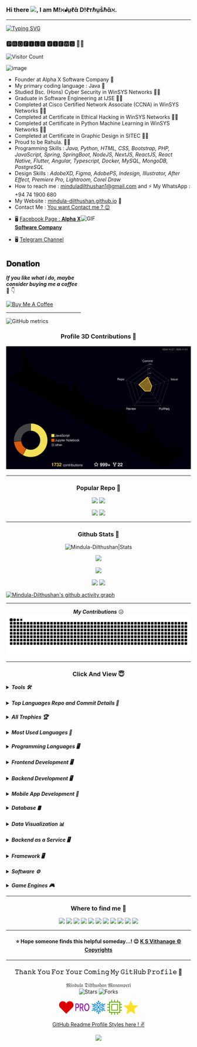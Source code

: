 ### Hi there <img src="https://github.com/Mindula-Dilthushan/Mindula-Dilthushan/blob/master/assets/hi.gif" width="30px">, I am M!ℵᖱṳℓᾰ D!ℓтℏṳṧℏᾰℵ.

***

[![Typing SVG](https://readme-typing-svg.herokuapp.com?font=&color=%2302CC00&size=25&width=450&lines=Software+Developer+And;Designer;Ethical+Hacker+%F0%9F%96%A4%F0%9F%A4%8D)](https://git.io/typing-svg)

### 🅿🆁🅾🅵🅸🅻🅴 🆅🅸🅴🆆🆂 🕵️‍♂️

![Visitor Count](https://profile-counter.glitch.me/{Mindula-Dilthushan}/count.svg)

![image](https://github.com/Mindula-Dilthushan/Mindula-Dilthushan/blob/master/assets/15.jpg)

- Founder at Alpha X Software Company 🤴
- My primary coding language : Java 🧒
- Studied Bsc. (Hons) Cyber Security in WinSYS Networks 👨‍🎓
- Graduate in Software Engineering at IJSE 👨‍🎓
- Completed at Cisco Certified Network Associate (CCNA) in WinSYS Networks 👨‍🎓
- Completed at Certificate in Ethical Hacking in WinSYS Networks 👨‍🎓
- Completed at Certificate in Python Machine Learning in WinSYS Networks 👨‍🎓
- Completed at Certificate in Graphic Design in SITEC 👨‍🎓
- Proud to be Rahula. 💙🧡
- Programming Skills : *Java, Python, HTML, CSS, Bootstrap, PHP, JavaScript, Spring, SpringBoot, NodeJS, NextJS,
  ReactJS, React Native, Flutter, Angular, Typescript, Docker, MySQL, MongoDB, PostgreSQL*
- Design Skills : *AdobeXD, Figma, AdobePS, Indesign, Illustrator, After Effect, Premiere Pro, Lightroom, Corel Draw*
- How to reach me : minduladilthushan1@gmail.com and ⚡ My WhatsApp : +94 74 1900 680
- My Website : [mindula-dilthushan.github.io](https://mindula-dilthushan.github.io/Mindula.Dilthushan.github.io/) 🤪
- Contact Me : [ You want Contact me ? 😉 ](https://mindula-dilthushan.github.io/Contact-Me/)

<img align="right" alt="GIF" src="https://github.com/Mindula-Dilthushan/Mindula-Dilthushan/blob/master/assets/image.gif?raw=true" width="300" height="300"/>

- 🖥 [Facebook Page : 𝐀𝐥𝐩𝐡𝐚 𝐗 𝐒𝐨𝐟𝐭𝐰𝐚𝐫𝐞 𝐂𝐨𝐦𝐩𝐚𝐧𝐲](https://www.facebook.com/minduladilthushan/?ref=pages_you_manage)

- 🖥 [Telegram Channel](https://t.me/alphaxcompany)

<div>

#
</div>

## 𝐃𝐨𝐧𝐚𝐭𝐢𝐨𝐧

***If you like what i do, maybe consider buying me a coffee*** 🥺 👇

<a href="https://www.buymeacoffee.com/mindula"><img src="https://cdn.buymeacoffee.com/buttons/v2/default-red.png" alt="Buy Me A Coffee" style="height: 35px !important; width: 120px !important;"></a>

***
![GitHub metrics](https://metrics.lecoq.io/Mindula-Dilthushan)

<div align="center">

<h3 align="center">
  Profile 3D Contributions 🔰
</h3>

<img src="https://github.com/Mindula-Dilthushan/Mindula-Dilthushan/blob/master/profile-3d-contrib/profile-night-rainbow.svg"/>
</div>

***

<h3 align="center">
Popular Repo 💎
</h3>

<div align="center">

[<img width="350" src="https://github-readme-stats.vercel.app/api/pin/?username=Mindula-Dilthushan&repo=MERN-Stack-CRUD-App-API&bg_color=0C1014&title_color=ffffff&text_color=c9cacc&icon_color=2bbc8a"/>][MernStack]
[<img width="350" src="https://github-readme-stats.vercel.app/api/pin/?username=Mindula-Dilthushan&repo=Readme-File-Icons&bg_color=0C1014&title_color=ffffff&text_color=c9cacc&icon_color=2bbc8a"/>][readme_File_Icon]
</div>

<div align="center">

[<img width="350" src="https://github-readme-stats.vercel.app/api/pin/?username=Mindula-Dilthushan&repo=ax-hosting&bg_color=0C1014&title_color=ffffff&text_color=c9cacc&icon_color=2bbc8a"/>][ax-hosting]
[<img width="350" src="https://github-readme-stats.vercel.app/api/pin/?username=Mindula-Dilthushan&repo=Readme-File-Styles&bg_color=0C1014&title_color=ffffff&text_color=c9cacc&icon_color=2bbc8a"/>][Readme-File-Styles]
</div>

[ax-hosting]:https://github.com/Mindula-Dilthushan/ax-hosting
[Readme-File-Styles]:https://github.com/Mindula-Dilthushan/Readme-File-Styles
[MernStack]:https://github.com/Mindula-Dilthushan/MERN-Stack-CRUD-App-API
[readme_File_Icon]:https://github.com/Mindula-Dilthushan/Readme-File-Icons

---

<h3 align="center">
Github Stats 🧐
</h3>


<p align="center"> <img src="https://github-readme-stats.vercel.app/api?username=Mindula-Dilthushan&show_icons=true&theme=gotham" alt="Mindula-Dilthushan|Stats"/>
<p align="center"> <img src="https://github-readme-streak-stats.herokuapp.com?user=Mindula-Dilthushan&theme=github-dark&date_format=M%20j%5B%2C%20Y%5D"/> </p>
<p align="center"> <img src="https://github-profile-summary-cards.vercel.app/api/cards/profile-details?username=Mindula-Dilthushan&theme=github_dark"/> </p>

<div align="center">
<img src="https://github-profile-summary-cards.vercel.app/api/cards/stats?username=Mindula-Dilthushan&theme=github_dark"/>
<img src="https://github-profile-summary-cards.vercel.app/api/cards/productive-time?username=Mindula-Dilthushan&theme=github_dark"/>
</div>

<p align="center"> 

[![Mindula-Dilthushan's github activity graph](https://activity-graph.herokuapp.com/graph?username=Mindula-Dilthushan&theme=gotham)](https://github.com/Mindula-Dilthushan/github-readme-activity-graph&theme=github)

</p>

---

<div align="center">

***My Contributions*** 😥 <br>
![snake](https://github.com/Mindula-Dilthushan/Mindula-Dilthushan/blob/red-alpha/github-contribution-grid-snake.svg)
</div>

---

<h3 align="center">
Click And View 😇
</h3>


<details>
<summary> <i><b>Tools 🛠</b></i>
</summary>
<div align="center">

![](https://img.shields.io/badge/OS-Linux-informational?style=flat&logo=linux&logoColor=white&color=00614A)
![](https://img.shields.io/badge/Editor-IntelliJ_IDEA-informational?style=flat&logo=intellij-idea&logoColor=white&color=00614A)

</div>
</details>

####

<details>
<summary> <i> <b>Top Languages Repo and Commit Details 🎉 </b></i> </summary>
<div align="center">
<img src="https://github-profile-summary-cards.vercel.app/api/cards/repos-per-language?username=Mindula-Dilthushan&theme=github_dark"/>
<img src="https://github-profile-summary-cards.vercel.app/api/cards/most-commit-language?username=Mindula-Dilthushan&theme=github_dark"/>
</div>
</details>

####


<details>
<summary> <i><b>All Trophies 🏆 </b></i>
</summary>
<img src="https://github-profile-trophy.vercel.app/?username=Mindula-Dilthushan"/>
</details>

####


<details>
<summary> <i><b>Most Used Languages 🎏 </b></i>
</summary>
<div align="center">
<img src="https://github-readme-stats.vercel.app/api/top-langs/?username=Mindula-Dilthushan&langs_count=8&theme=gotham"/>
</div>
</details>

####

<details>
<summary> <i><b>Programming Languages 🖥 </b></i>
</summary>
<div>

#### 

</div>
<div align="center">

<img src="https://raw.githubusercontent.com/devicons/devicon/master/icons/c/c-original.svg" alt="c" width="40" height="40"/>
<img src="https://raw.githubusercontent.com/devicons/devicon/master/icons/cplusplus/cplusplus-original.svg" alt="cplusplus" width="40" height="40"/>
<img src="https://raw.githubusercontent.com/devicons/devicon/master/icons/csharp/csharp-original.svg" alt="csharp" width="40" height="40"/>
<img src="https://raw.githubusercontent.com/devicons/devicon/master/icons/java/java-original.svg" alt="java" width="40" height="40"/>
<img src="https://raw.githubusercontent.com/devicons/devicon/master/icons/python/python-original.svg" alt="python" width="40" height="40"/>
<img src="https://raw.githubusercontent.com/devicons/devicon/master/icons/typescript/typescript-original.svg" alt="typescript" width="37" height="37"/>
<img src="https://raw.githubusercontent.com/devicons/devicon/master/icons/javascript/javascript-original.svg" alt="javascript" width="37" height="37"/>
<img src="https://raw.githubusercontent.com/devicons/devicon/master/icons/php/php-original.svg" alt="php" width="37" height="37"/>
<img src="https://raw.githubusercontent.com/devicons/devicon/master/icons/go/go-original.svg" alt="go" width="37" height="37"/>
<img src="https://raw.githubusercontent.com/devicons/devicon/master/icons/swift/swift-original.svg" alt="swift" width="37" height="37"/>
<img src="https://www.vectorlogo.zone/logos/apple_objectivec/apple_objectivec-icon.svg" alt="objectivec" width="37" height="37"/>
<img src="https://raw.githubusercontent.com/devicons/devicon/master/icons/ruby/ruby-original.svg" alt="ruby" width="37" height="37"/>
<img src="https://raw.githubusercontent.com/devicons/devicon/master/icons/scala/scala-original.svg" alt="scala" width="37" height="37"/>

</div>
</details>

####

<details>
<summary> <i><b>Frontend Development 🖥 </b></i>
</summary>
<div>

#### 
</div>
<div align="center">

<img src="https://raw.githubusercontent.com/devicons/devicon/master/icons/html5/html5-original-wordmark.svg" alt="html5" width="40" height="40"/>
<img src="https://raw.githubusercontent.com/devicons/devicon/master/icons/css3/css3-original-wordmark.svg" alt="css3" width="40" height="40"/>
<img src="https://raw.githubusercontent.com/devicons/devicon/master/icons/bootstrap/bootstrap-plain-wordmark.svg" alt="bootstrap" width="34" height="34"/>
<img src="https://raw.githubusercontent.com/devicons/devicon/master/icons/react/react-original-wordmark.svg" alt="react" width="34" height="34"/>
<img src="https://raw.githubusercontent.com/devicons/devicon/master/icons/redux/redux-original.svg" alt="redux" width="34" height="34"/>
<img src="https://raw.githubusercontent.com/devicons/devicon/master/icons/sass/sass-original.svg" alt="sass" width="34" height="34"/>
<img src="https://upload.wikimedia.org/wikipedia/commons/1/1b/Svelte_Logo.svg" alt="svelte" width="34" height="34"/> 
<img src="https://angular.io/assets/images/logos/angular/angular.svg" alt="angular" width="40" height="40"/>
<img src="https://www.vectorlogo.zone/logos/tailwindcss/tailwindcss-icon.svg" alt="tailwind" width="37" height="37"/>
<img src="https://raw.githubusercontent.com/devicons/devicon/master/icons/vuejs/vuejs-original-wordmark.svg" alt="vuejs" width="34" height="34"/>
<img src="https://bestofjs.org/logos/vuetify.svg" alt="vuetify" width="37" height="37"/>

</div>
</details>

####
<details>
<summary> <i><b>Backend Development 🖥 </b></i>
</summary>
<div>

#### 
</div>
<div align="center">

<img src="https://www.vectorlogo.zone/logos/springio/springio-icon.svg" alt="spring" width="35" height="35"/>
<img src="https://raw.githubusercontent.com/devicons/devicon/master/icons/nodejs/nodejs-original-wordmark.svg" alt="nodejs" width="40" height="40"/> 
<img src="https://raw.githubusercontent.com/devicons/devicon/master/icons/express/express-original-wordmark.svg" alt="express" width="35" height="35"/>
<img src="https://raw.githubusercontent.com/devicons/devicon/master/icons/nestjs/nestjs-plain.svg" alt="nestjs" width="35" height="35"/>
<img src="https://www.vectorlogo.zone/logos/graphql/graphql-icon.svg" alt="graphql" width="35" height="35"/>

</div>
</details>

####
<details>
<summary> <i><b>Mobile App Development 📱 </b></i>
</summary>
<div>

#### 
</div>
<div align="center">

<img src="https://raw.githubusercontent.com/devicons/devicon/master/icons/android/android-original-wordmark.svg" alt="android" width="37" height="37"/>
<img src="https://reactnative.dev/img/header_logo.svg" alt="reactnative" width="35" height="35"/>
<img src="https://www.vectorlogo.zone/logos/flutterio/flutterio-icon.svg" alt="flutter" width="35" height="35"/>
<img src="https://www.vectorlogo.zone/logos/dartlang/dartlang-icon.svg" alt="dart" width="35" height="35"/>
<img src="https://www.vectorlogo.zone/logos/kotlinlang/kotlinlang-icon.svg" alt="kotlin" width="30" height="30"/>
<img src="https://upload.wikimedia.org/wikipedia/commons/d/d1/Ionic_Logo.svg" alt="ionic" width="35" height="35"/>

</div>
</details>

####
<details>
<summary> <i><b>Database 🛢 </b></i>
</summary>
<div>

#### 
</div>
<div align="center">

<img src="https://raw.githubusercontent.com/devicons/devicon/master/icons/mysql/mysql-original-wordmark.svg" alt="mysql" width="40" height="40"/>
<img src="https://raw.githubusercontent.com/devicons/devicon/master/icons/mongodb/mongodb-original-wordmark.svg" alt="mongodb" width="40" height="40"/>
<img src="https://raw.githubusercontent.com/devicons/devicon/master/icons/oracle/oracle-original.svg" alt="oracle" width="40" height="40"/>
<img src="https://www.svgrepo.com/show/303229/microsoft-sql-server-logo.svg" alt="mssql" width="40" height="40"/>
<img src="https://www.vectorlogo.zone/logos/mariadb/mariadb-icon.svg" alt="mariadb" width="40" height="40"/>
<img src="https://raw.githubusercontent.com/devicons/devicon/master/icons/postgresql/postgresql-original-wordmark.svg" alt="postgresql" width="40" height="40"/>

</div>
</details>


####
<details>
<summary> <i><b>Data Visualization 📊 </b></i>
</summary>
<div>


####
</div>
<div align="center">

<img src="https://www.chartjs.org/media/logo-title.svg" alt="chartjs" width="40" height="40"/>
<img src="https://raw.githubusercontent.com/Hardik0307/Hardik0307/master/assets/canvasjs-charts.svg" alt="canvasjs" width="40" height="40"/>

</div>
</details>

####
<details>
<summary> <i><b>Backend as a Service 🖥 </b></i>
</summary>
<div>

####
</div>
<div align="center">

<img src="https://www.vectorlogo.zone/logos/firebase/firebase-icon.svg" alt="firebase" width="40" height="40"/>

</div>
</details>


####
<details>
<summary> <i><b>Framework 🖥 </b></i>
</summary>
<div>

####
</div>
<div align="center">

<img src="https://raw.githubusercontent.com/devicons/devicon/master/icons/django/django-original.svg" alt="django" width="40" height="40"/>
<img src="https://raw.githubusercontent.com/devicons/devicon/master/icons/dot-net/dot-net-original-wordmark.svg" alt="dotnet" width="40" height="40"/>
<img src="https://raw.githubusercontent.com/devicons/devicon/master/icons/laravel/laravel-plain-wordmark.svg" alt="laravel" width="40" height="40"/>

</div>
</details>


####
<details>
<summary> <i><b>Software ⚙ </b></i>
</summary>
<div>

####
</div>
<div align="center">

<img src="https://raw.githubusercontent.com/devicons/devicon/master/icons/photoshop/photoshop-line.svg" alt="photoshop" width="40" height="40"/>
<img src="https://cdn.worldvectorlogo.com/logos/adobe-xd.svg" alt="xd" width="40" height="40"/>
<img src="https://www.vectorlogo.zone/logos/adobe_illustrator/adobe_illustrator-icon.svg" alt="illustrator" width="40" height="40"/>
<img src="https://www.vectorlogo.zone/logos/figma/figma-icon.svg" alt="figma" width="40" height="40"/>
<img src="https://www.vectorlogo.zone/logos/getpostman/getpostman-icon.svg" alt="postman" width="40" height="40"/>

</div>
</details>


####
<details>
<summary> <i><b>Game Engines 🎮 </b></i>
</summary>
<div>

####
</div>
<div align="center">

<img src="https://www.vectorlogo.zone/logos/unity3d/unity3d-icon.svg" alt="unity" width="40" height="40"/>

</div>
</details>



---


<h3 align="center">
Where to find me 🤙
</h3>
<div align="center">

[<img height="25" src = "https://img.shields.io/badge/linkedin-00614A.svg?&style=for-the-badge&logo=linkedin&logoColor=white" />][LinkedIn]
[<img height="25" src = "https://img.shields.io/badge/Youtube-00614A.svg?&style=for-the-badge&logo=Youtube&logoColor=white">][Youtube]
[<img height="25" src = "https://img.shields.io/badge/Facebook-00614A.svg?&style=for-the-badge&logo=facebook&logoColor=white">][Facebook]
[<img height="25" src = "https://img.shields.io/badge/Whatsapp-00614A.svg?&style=for-the-badge&logo=WhatsApp&logoColor=white">][WhatsApp]
[<img height="25" src = "https://img.shields.io/badge/twitter-00614A.svg?&style=for-the-badge&logo=twitter&logoColor=white">][Twitter]
[<img height="25" src = "https://img.shields.io/badge/instragram-00614A.svg?&style=for-the-badge&logo=instagram&logoColor=white">][Instragram]
[<img height="25" src = "https://img.shields.io/badge/tumblr-00614A.svg?&style=for-the-badge&logo=tumblr&logoColor=white">][Tumblr]
[<img height="25" src = "https://img.shields.io/badge/reddit-00614A.svg?&style=for-the-badge&logo=reddit&logoColor=white">][Reddit]
[<img height="25" src = "https://img.shields.io/badge/telegram-00614A.svg?&style=for-the-badge&logo=telegram&logoColor=white">][Telegram]
[<img height="25" src = "https://img.shields.io/badge/DEV%20Community-00614A.svg?&style=for-the-badge&logo=dev&logoColor=white">][Dev_Community]
[<img height="25" src = "https://img.shields.io/badge/Medium-00614A.svg?&style=for-the-badge&logo=medium&logoColor=white">][Medium]

</div>



[linkedin]: https://www.linkedin.com/in/mindula-dilthushan-081a11185/
[Youtube]: https://www.youtube.com/channel/UCJL3S9dlNvlSi_QhBTCUiRQ?disable_polymer=true
[Facebook]: https://www.facebook.com/minduladilthushan.manamperi
[WhatsApp]: https://wa.me/0741900680
[Twitter]: https://twitter.com/MindulaDilthus8
[Instragram]: https://www.instagram.com/mindula_dilthushan/
[Tumblr]:https://www.tumblr.com/dashboard
[Reddit]:https://www.reddit.com/user/Loose_Essay9560
[Telegram]:https://t.me/alphaxcompany
[Dribble]:https://dribbble.com/minduladilthushan
[Dev_Community]:https://dev.to/minduladilthushan
[Medium]:https://medium.com/@minduladilthushan1


[//]: # (Footer Section -----------------------------------------------------------------------------------------------)

---

<div align="center">

#### ⭐ Hope someone finds this helpful someday...! 😉 [K S Vithanage © Copyrights](https://github.com/sanuv9683)
</div>

---


<h3 align="center">𝚃𝚑𝚊𝚗𝚔 𝚈𝚘𝚞 𝙵𝚘𝚛 𝚈𝚘𝚞𝚛 𝙲𝚘𝚖𝚒𝚗𝚐 𝙼𝚢 𝙶𝚒𝚝𝙷𝚞𝚋 𝙿𝚛𝚘𝚏𝚒𝚕𝚎 🤝</h3>
<p align="center"> 𝔐𝔦𝔫𝔡𝔲𝔩𝔞 𝔇𝔦𝔩𝔱𝔥𝔲𝔰𝔥𝔞𝔫 𝔐𝔞𝔫𝔞𝔪𝔭𝔢𝔯𝔦 <br>
<img alt="Stars" src="https://img.shields.io/github/stars/Mindula-Dilthushan/Mindula-Dilthushan?style=flat-square&labelColor=343b41"/>
<img alt="Forks" src="https://img.shields.io/github/forks/Mindula-Dilthushan/Mindula-Dilthushan?style=flat-square&labelColor=343b41"/>
</p>


<p align="center">
<a href='https://docs.github.com/en/github/supporting-the-open-source-community-with-github-sponsors'><img src='https://raw.githubusercontent.com/acervenky/animated-github-badges/master/assets/sponsorbadge.gif' width='40' height='40'></a> 
<a href='https://github.com/pricing'><img src='https://raw.githubusercontent.com/acervenky/animated-github-badges/master/assets/pro.gif' width='40' height='40'></a>
<a href='https://archiveprogram.github.com/'><img src='https://raw.githubusercontent.com/acervenky/animated-github-badges/master/assets/acbadge.gif' width='40' height='40'></a>
<a href='https://docs.github.com/en/developers'><img src='https://raw.githubusercontent.com/acervenky/animated-github-badges/master/assets/devbadge.gif' width='40' height='40'></a>
<a href='https://stars.github.com/'><img src='https://raw.githubusercontent.com/acervenky/animated-github-badges/master/assets/starbadge.gif' width='40' height='40'></a>
</p>

<p align="center">
<a href="https://github.com/Mindula-Dilthushan/Readme-File-Styles">
GitHub Readme Profile Styles here ! ✌
</a>
</p>

<p align="center">
  <img src="https://capsule-render.vercel.app/api?type=waving&color=gradient&height=80&section=footer"/>
</p>










































[comment]: <> (Testing Area-------------------------------------------------------------------------------------------------------------------)



[comment]: <> (Basic---------------------------------------------------------------------------------------------------------------------------)
<!--
**Mindula-Dilthushan/Mindula-Dilthushan** is a ✨ _special_ ✨ repository because its `README.md` (this file) appears on your GitHub profile.

Here are some ideas to get you started:

- 🔭 I’m currently working on ...
- 🌱 I’m currently learning ...
- 👯 I’m looking to collaborate on ...
- 🤔 I’m looking for help with ...
- 💬 Ask me about ...
- 📫 How to reach me: ...
- 😄 Pronouns: ...
- ⚡ Fun fact: ...

-->

